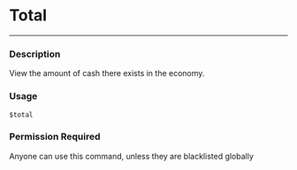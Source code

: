 # Total
---
### Description
View the amount of cash there exists in the economy.
### Usage
```
$total
```
### Permission Required
Anyone can use this command, unless they are blacklisted globally